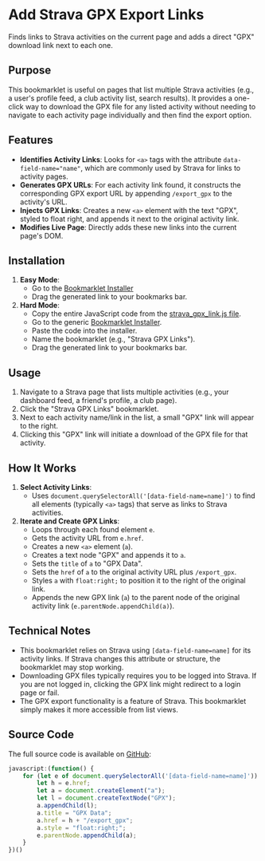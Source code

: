 # Add Strava GPX Export Links

Finds links to Strava activities on the current page and adds a direct "GPX" download link next to each one.

## Purpose

This bookmarklet is useful on pages that list multiple Strava activities (e.g., a user's profile feed, a club activity list, search results). It provides a one-click way to download the GPX file for any listed activity without needing to navigate to each activity page individually and then find the export option.

## Features

-   **Identifies Activity Links**: Looks for `<a>` tags with the attribute `data-field-name="name"`, which are commonly used by Strava for links to activity pages.
-   **Generates GPX URLs**: For each activity link found, it constructs the corresponding GPX export URL by appending `/export_gpx` to the activity's URL.
-   **Injects GPX Links**: Creates a new `<a>` element with the text "GPX", styled to float right, and appends it next to the original activity link.
-   **Modifies Live Page**: Directly adds these new links into the current page's DOM.

## Installation

1.  **Easy Mode**:
    *   Go to the [Bookmarklet Installer](https://austegard.com/bookmarklet-installer.html?bookmarklet=strava_gpx_link.js)
    *   Drag the generated link to your bookmarks bar.
2.  **Hard Mode**:
    *   Copy the entire JavaScript code from the [strava_gpx_link.js file](https://github.com/oaustegard/bookmarklets/blob/main/strava_gpx_link.js).
    *   Go to the generic [Bookmarklet Installer](https://austegard.com/bookmarklet-installer.html).
    *   Paste the code into the installer.
    *   Name the bookmarklet (e.g., "Strava GPX Links").
    *   Drag the generated link to your bookmarks bar.

## Usage

1.  Navigate to a Strava page that lists multiple activities (e.g., your dashboard feed, a friend's profile, a club page).
2.  Click the "Strava GPX Links" bookmarklet.
3.  Next to each activity name/link in the list, a small "GPX" link will appear to the right.
4.  Clicking this "GPX" link will initiate a download of the GPX file for that activity.

## How It Works

1.  **Select Activity Links**:
    *   Uses `document.querySelectorAll('[data-field-name=name]')` to find all elements (typically `<a>` tags) that serve as links to Strava activities.
2.  **Iterate and Create GPX Links**:
    *   Loops through each found element `e`.
    *   Gets the activity URL from `e.href`.
    *   Creates a new `<a>` element (`a`).
    *   Creates a text node "GPX" and appends it to `a`.
    *   Sets the `title` of `a` to "GPX Data".
    *   Sets the `href` of `a` to the original activity URL plus `/export_gpx`.
    *   Styles `a` with `float:right;` to position it to the right of the original link.
    *   Appends the new GPX link (`a`) to the parent node of the original activity link (`e.parentNode.appendChild(a)`).

## Technical Notes

-   This bookmarklet relies on Strava using `[data-field-name=name]` for its activity links. If Strava changes this attribute or structure, the bookmarklet may stop working.
-   Downloading GPX files typically requires you to be logged into Strava. If you are not logged in, clicking the GPX link might redirect to a login page or fail.
-   The GPX export functionality is a feature of Strava. This bookmarklet simply makes it more accessible from list views.

## Source Code

The full source code is available on [GitHub](https://github.com/oaustegard/bookmarklets/blob/main/strava_gpx_link.js):
```javascript
javascript:(function() {
	for (let e of document.querySelectorAll('[data-field-name=name]')) {
		let h = e.href;
		let a = document.createElement("a");
		let l = document.createTextNode("GPX");
		a.appendChild(l);
		a.title = "GPX Data";
		a.href = h + "/export_gpx";
		a.style = "float:right;";
		e.parentNode.appendChild(a);
	}
})()
```

